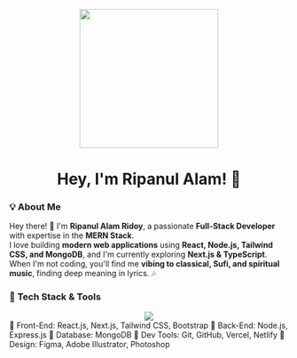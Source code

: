 <div align="center">
  <img height="250" src="https://i.ibb.co.com/Xf2v93Xw/facebook-cover-ai.png" />
</div>

<h1 align="center">Hey, I'm Ripanul Alam! 🚀</h1>

### 💡 **About Me**  
Hey there! 👋 I'm **Ripanul Alam Ridoy**, a passionate **Full-Stack Developer** with expertise in the **MERN Stack**.  
I love building **modern web applications** using **React, Node.js, Tailwind CSS, and MongoDB**, and I'm currently exploring **Next.js & TypeScript**.  
When I'm not coding, you'll find me **vibing to classical, Sufi, and spiritual music**, finding deep meaning in lyrics. 🎶  

### 🚀 **Tech Stack & Tools**
<div align="center">
  <img src="https://skillicons.dev/icons?i=html,css,js,react,nextjs,nodejs,express,mongodb,tailwind,bootstrap,typescript,figma,git,vercel,netlify" />
</div>
🔹 Front-End: React.js, Next.js, Tailwind CSS, Bootstrap
🔹 Back-End: Node.js, Express.js
🔹 Database: MongoDB
🔹 Dev Tools: Git, GitHub, Vercel, Netlify
🔹 Design: Figma, Adobe Illustrator, Photoshop
